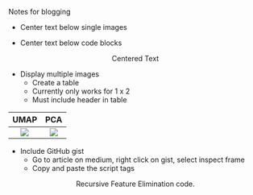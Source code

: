 Notes for blogging

* Center text below single images


* Center text below code blocks
<center>Centered Text</center>

* Display multiple images
    - Create a table
    - Currently only works for 1 x 2
    - Must include header in table


UMAP | PCA
:---:|:---:
![](https://cdn-images-1.medium.com/max/1200/1*F4F_vnQXiB5RjGNZUOWwug.png) |  ![](https://cdn-images-1.medium.com/max/1200/1*pkQg_N4T-ersZ86ePFt20g.png)


* Include GitHub gist
    - Go to article on medium, right click on gist, select inspect frame
    - Copy and paste the script tags

<script src="https://gist.github.com/WillKoehrsen/27d12fba73d729cd3c50b20442925087.js" charset="utf-8">
</script>
<center>Recursive Feature Elimination code.</center>